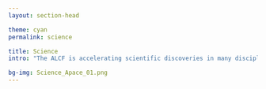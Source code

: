 ```yaml
---
layout: section-head

theme: cyan
permalink: science

title: Science
intro: "The ALCF is accelerating scientific discoveries in many disciplines, ranging from physics and materials science to biology and engineering."

bg-img: Science_Apace_01.png
---
```



